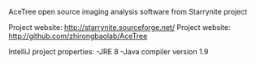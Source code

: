 AceTree open source imaging analysis software from Starrynite project

Project website: http://starrynite.sourceforge.net/
Project website: http://github.com/zhirongbaolab/AceTree


IntelliJ project properties:
-JRE 8
-Java compiler version 1.9
